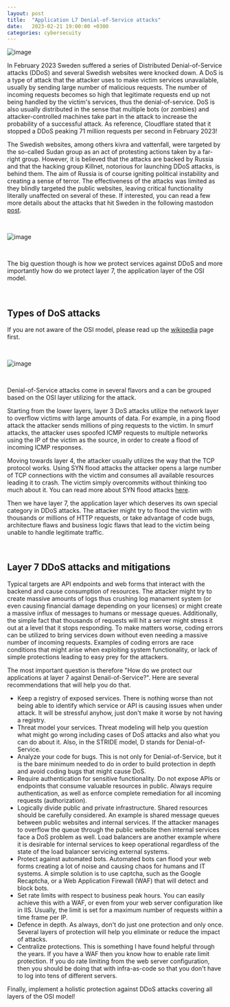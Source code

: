 ```yaml
---
layout: post
title:  "Application L7 Denial-of-Service attacks"
date:   2023-02-21 19:00:00 +0300
categories: cybersecuity
---
```


![image]({{site.baseurl}}/docs/assets/images/2023/sudan.png "allegedly sudan hacking group")

In February 2023 Sweden suffered a series of Distributed Denial-of-Service attacks (DDoS) and several Swedish websites were knocked down. A DoS is a type of attack that the attacker uses to make victim services unavailable, usually by sending large number of malicious requests. The number of incoming requests becomes so high that legitimate requests end up not being handled by the victim's services, thus the denial-of-service. DoS is also usually distributed in the sense that multiple bots (or zombies) and attacker-controlled machines take part in the attack to increase the probability of a successful attack. As reference, Cloudflare stated that it stopped a DDoS peaking 71 million requests per second in February 2023!

The Swedish websites, among others kivra and vattenfall, were targeted by the so-called Sudan group as an act of protesting actions taken by a far-right group. However, it is believed that the attacks are backed by Russia and that the hacking group Killnet, notorious for launching DDoS attacks, is behind them. The aim of Russia is of course igniting political instability and creating a sense of terror. The effectiveness of the attacks was limited as they blindly targeted the public websites, leaving critical functionality literally unaffected on several of these. If interested, you can read a few more details about the attacks that hit Sweden in the following mastodon [post](https://ioc.exchange/@appsecguy/109890744625102261?ref=appsecguy.se).

<br>

![image]({{site.baseurl}}/docs/assets/images/2023/ddos-attack-sweden.png "Mastodon post on DDoS attacks against Sweden")

<br>

The big question though is how we protect services against DDoS and more importantly how do we protect layer 7, the application layer of the OSI model.

<br>

## Types of DoS attacks

If you are not aware of the OSI model, please read up the [wikipedia](https://en.wikipedia.org/wiki/OSI_model?ref=appsecguy.se) page first.

<br>

![image]({{site.baseurl}}/docs/assets/images/2023/osi.png "OSI model")

<br>

Denial-of-Service attacks come in several flavors and a can be grouped based on the OSI layer utilizing for the attack.

Starting from the lower layers, layer 3 DoS attacks utilize the network layer to overflow victims with large amounts of data. For example, in a ping flood attack the attacker sends millions of ping requests to the victim. In smurf attacks, the attacker uses spoofed ICMP requests to multiple networks using the IP of the victim as the source, in order to create a flood of incoming ICMP responses.  

Moving towards layer 4, the attacker usually utilizes the way that the TCP protocol works. Using SYN flood attacks the attacker opens a large number of TCP connections with the victim and consumes all available resources leading it to crash. The victim simply overcommits without thinking too much about it. You can read more about SYN flood attacks [here](https://www.cloudflare.com/learning/ddos/syn-flood-ddos-attack/?ref=appsecguy.se).

Then we have layer 7, the application layer which deserves its own special category in DDoS attacks. The attacker might try to flood the victim with thousands or millions of HTTP requests, or take advantage of code bugs, architecture flaws and business logic flaws that lead to the victim being unable to handle legitimate traffic.

<br>

## Layer 7 DDoS attacks and mitigations

Typical targets are API endpoints and web forms that interact with the backend and cause consumption of resources. The attacker might try to create massive amounts of logs thus crushing log manament system (or even causing financial damage depending on your licenses) or might create a massive influx of messages to humans or message queues. Additionally, the simple fact that thousands of requests will hit a server might stress it out at a level that it stops responding. To make matters worse, coding errors can be utilized to bring services down without even needing a massive number of incoming requests. Examples of coding errors are race conditions that might arise when exploiting system functionality, or lack of simple protections leading to easy prey for the attackers.

The most important question is therefore "How do we protect our applications at layer 7 against Denail-of-Service?". Here are several recommendations that will help you do that.

- Keep a registry of exposed services. There is nothing worse than not being able to identify which service or API is causing issues when under attack. It will be stressful anyhow, just don't make it worse by not having a registry.
- Threat model your services. Threat modeling will help you question what might go wrong including cases of DoS attacks and also what you can do about it. Also, in the STRIDE model, D stands for Denial-of-Service.
- Analyze your code for bugs. This is not only for Denial-of-Service, but it is the bare minimum needed to do in order to build protection in depth and avoid coding bugs that might cause DoS.
- Require authentication for sensitive functionality. Do not expose APIs or endpoints that consume valuable resources in public. Always require authentication, as well as enforce complete remediation for all incoming requests (authorization).
- Logically divide public and private infrastructure. Shared resources should be carefully considered. An example is shared message queues between public websites and internal services. If the attacker manages to overflow the queue through the public website then internal services face a DoS problem as well. Load balancers are another example where it is desirable for internal services to keep operational regardless of the state of the load balancer servicing external systems.
- Protect against automated bots. Automated bots can flood your web forms creating a lot of noise and causing chaos for humans and IT systems. A simple solution is to use captcha, such as the Google Recaptcha, or a Web Application Firewall (WAF) that will detect and block bots.
- Set rate limits with respect to business peak hours. You can easily achieve this with a WAF, or even from your web server configuration like in IIS. Usually, the limit is set for a maximum number of requests within a time frame per IP.
- Defence in depth. As always, don't do just one protection and only once. Several layers of protection will help you eliminate or reduce the impact of attacks.
- Centralize protections. This is something I have found helpful through the years. If you have a WAF then you know how to enable rate limit protection. If you do rate limiting from the web server configuration, then you should be doing that with infra-as-code so that you don't have to log into tens of different servers. 

Finally, implement a holistic protection against DDoS attacks covering all layers of the OSI model!
